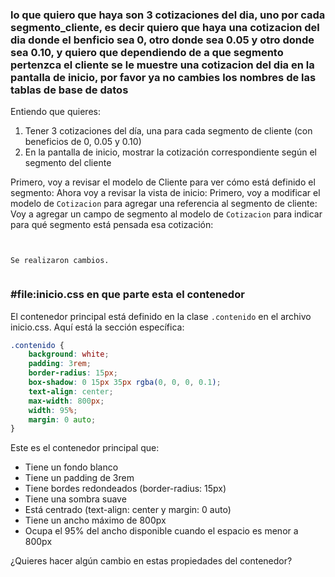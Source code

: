 ### lo que quiero que haya son 3 cotizaciones del dia, uno por cada segmento_cliente, es decir quiero que haya una cotizacion del dia donde el benficio sea 0, otro donde sea 0.05 y otro donde sea 0.10, y quiero que dependiendo de a que segmento pertenzca el cliente se le muestre una cotizacion del dia en la pantalla de inicio, por favor ya no cambies los nombres de las tablas de base de datos

Entiendo que quieres:

1. Tener 3 cotizaciones del día, una para cada segmento de cliente (con beneficios de 0, 0.05 y 0.10)
2. En la pantalla de inicio, mostrar la cotización correspondiente según el segmento del cliente

Primero, voy a revisar el modelo de Cliente para ver cómo está definido el segmento: Ahora voy a revisar la vista de inicio: Primero, voy a modificar el modelo de `Cotizacion` para agregar una referencia al segmento de cliente: Voy a agregar un campo de segmento al modelo de `Cotizacion` para indicar para qué segmento está pensada esa cotización: 
```


Se realizaron cambios.


```


### #file:inicio.css en que parte esta el contenedor 
El contenedor principal está definido en la clase `.contenido` en el archivo inicio.css. Aquí está la sección específica:

```css
.contenido {
    background: white;
    padding: 3rem;
    border-radius: 15px;
    box-shadow: 0 15px 35px rgba(0, 0, 0, 0.1);
    text-align: center;
    max-width: 800px;
    width: 95%;
    margin: 0 auto;
}
```

Este es el contenedor principal que:
- Tiene un fondo blanco
- Tiene un padding de 3rem
- Tiene bordes redondeados (border-radius: 15px)
- Tiene una sombra suave
- Está centrado (text-align: center y margin: 0 auto)
- Tiene un ancho máximo de 800px
- Ocupa el 95% del ancho disponible cuando el espacio es menor a 800px

¿Quieres hacer algún cambio en estas propiedades del contenedor?